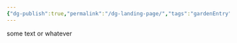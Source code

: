 ```yaml
---
{"dg-publish":true,"permalink":"/dg-landing-page/","tags":"gardenEntry"}
---
```




some text or whatever